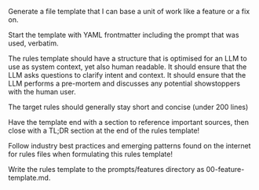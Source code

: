 Generate a file template that I can base a unit of work like a feature or a fix on.

Start the template with YAML frontmatter including the prompt that was used, verbatim.

The rules template should have a structure that is optimised for an LLM to use as system context, yet also human readable. It should ensure that the LLM asks questions to clarify intent and context. It should ensure that the LLM performs a pre-mortem and discusses any potential showstoppers with the human user.

The target rules should generally stay short and concise (under 200 lines)

Have the template end with a section to reference important sources, then close with a TL;DR section at the end of the rules template!

Follow industry best practices and emerging patterns found on the internet for rules files when formulating this rules template!

Write the rules template to the prompts/features directory as 00-feature-template.md.